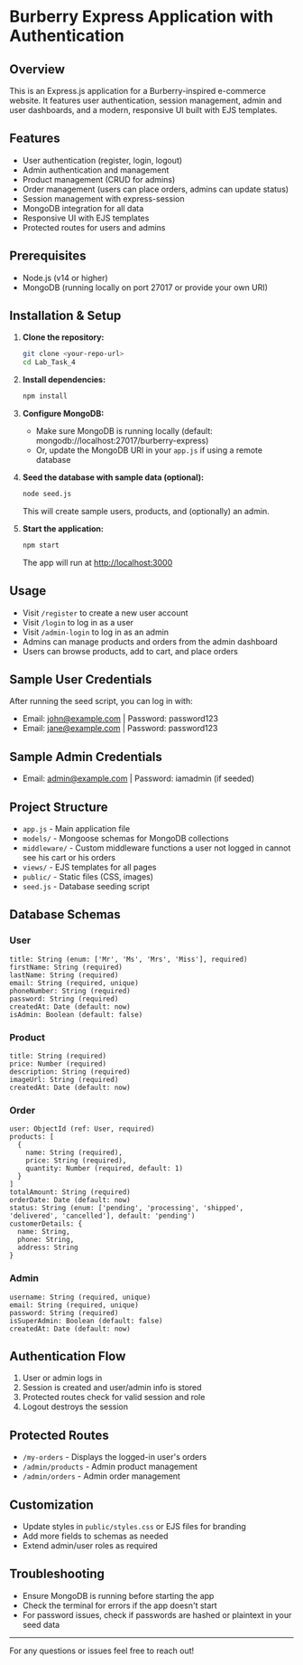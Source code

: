 # Burberry Express Application with Authentication

## Overview
This is an Express.js application for a Burberry-inspired e-commerce website. It features user authentication, session management, admin and user dashboards, and a modern, responsive UI built with EJS templates.

## Features
- User authentication (register, login, logout)
- Admin authentication and management
- Product management (CRUD for admins)
- Order management (users can place orders, admins can update status)
- Session management with express-session
- MongoDB integration for all data
- Responsive UI with EJS templates
- Protected routes for users and admins


## Prerequisites
- Node.js (v14 or higher)
- MongoDB (running locally on port 27017 or provide your own URI)

## Installation & Setup

1. **Clone the repository:**
   ```bash
   git clone <your-repo-url>
   cd Lab_Task_4
   ```

2. **Install dependencies:**
   ```bash
   npm install
   ```

3. **Configure MongoDB:**
   - Make sure MongoDB is running locally (default: mongodb://localhost:27017/burberry-express)
   - Or, update the MongoDB URI in your `app.js` if using a remote database

4. **Seed the database with sample data (optional):**
   ```bash
   node seed.js
   ```
   This will create sample users, products, and (optionally) an admin.

5. **Start the application:**
   ```bash
   npm start
   ```
   The app will run at [http://localhost:3000](http://localhost:3000)

## Usage
- Visit `/register` to create a new user account
- Visit `/login` to log in as a user
- Visit `/admin-login` to log in as an admin
- Admins can manage products and orders from the admin dashboard
- Users can browse products, add to cart, and place orders

## Sample User Credentials
After running the seed script, you can log in with:
- Email: john@example.com | Password: password123
- Email: jane@example.com | Password: password123

## Sample Admin Credentials
- Email: admin@example.com | Password: iamadmin (if seeded)

## Project Structure
- `app.js` - Main application file
- `models/` - Mongoose schemas for MongoDB collections
- `middleware/` - Custom middleware functions a user not logged in cannot see his cart or his orders
- `views/` - EJS templates for all pages
- `public/` - Static files (CSS, images)
- `seed.js` - Database seeding script

## Database Schemas

### User
```
title: String (enum: ['Mr', 'Ms', 'Mrs', 'Miss'], required)
firstName: String (required)
lastName: String (required)
email: String (required, unique)
phoneNumber: String (required)
password: String (required)
createdAt: Date (default: now)
isAdmin: Boolean (default: false)
```

### Product
```
title: String (required)
price: Number (required)
description: String (required)
imageUrl: String (required)
createdAt: Date (default: now)
```

### Order
```
user: ObjectId (ref: User, required)
products: [
  {
    name: String (required),
    price: String (required),
    quantity: Number (required, default: 1)
  }
]
totalAmount: String (required)
orderDate: Date (default: now)
status: String (enum: ['pending', 'processing', 'shipped', 'delivered', 'cancelled'], default: 'pending')
customerDetails: {
  name: String,
  phone: String,
  address: String
}
```

### Admin
```
username: String (required, unique)
email: String (required, unique)
password: String (required)
isSuperAdmin: Boolean (default: false)
createdAt: Date (default: now)
```

## Authentication Flow
1. User or admin logs in
2. Session is created and user/admin info is stored
3. Protected routes check for valid session and role
4. Logout destroys the session

## Protected Routes
- `/my-orders` - Displays the logged-in user's orders
- `/admin/products` - Admin product management
- `/admin/orders` - Admin order management

## Customization
- Update styles in `public/styles.css` or EJS files for branding
- Add more fields to schemas as needed
- Extend admin/user roles as required

## Troubleshooting
- Ensure MongoDB is running before starting the app
- Check the terminal for errors if the app doesn't start
- For password issues, check if passwords are hashed or plaintext in your seed data

---

For any questions or issues feel free to reach out!
